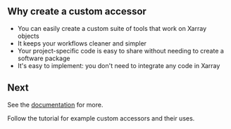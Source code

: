 
## Why create a custom accessor

- You can easily create a custom suite of tools that work on Xarray objects
- It keeps your workflows cleaner and simpler
- Your project-specific code is easy to share without needing to create a software package
- It's easy to implement: you don't need to integrate any code in Xarray

## Next

See the [documentation](https://docs.xarray.dev/en/stable/internals/extending-xarray.html) for more.

Follow the tutorial for example custom accessors and their uses.

```{tableofcontents}

```
